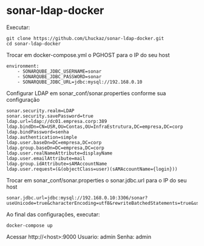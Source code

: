 
# sonar-ldap-docker

Executar:

    git clone https://github.com/Lhuckaz/sonar-ldap-docker.git
    cd sonar-ldap-docker

Trocar em docker-compose.yml o PGHOST para o IP do seu host

    environment:
        - SONARQUBE_JDBC_USERNAME=sonar
        - SONARQUBE_JDBC_PASSWORD=sonar
        - SONARQUBE_JDBC_URL=jdbc:mysql://192.168.0.10
        
Configurar LDAP em sonar_conf/sonar.properties conforme sua configuração

    sonar.security.realm=LDAP
    sonar.security.savePassword=true
    ldap.url=ldap://dc01.empresa.corp:389
    ldap.bindDn=CN=USR,OU=Contas,OU=InfraEstrutura,DC=empresa,DC=corp
    ldap.bindPassword=senha
    ldap.authentication=simple
    ldap.user.baseDn=DC=empresa,DC=corp
    ldap.group.baseDn=DC=empresa,DC=corp
    ldap.user.realNameAttribute=displayName
    ldap.user.emailAttribute=mail
    ldap.group.idAttribute=sAMAccountName
    ldap.user.request=(&(objectClass=user)(sAMAccountName={login}))

        
Trocar em sonar_conf/sonar.properties o sonar.jdbc.url para o IP do seu host

    sonar.jdbc.url=jdbc:mysql://192.168.0.10:3306/sonar?useUnicode=true&characterEncoding=utf8&rewriteBatchedStatements=true&useConfigs=maxPerformance
    
Ao final das configurações, executar:

    docker-compose up

Acessar http://\<host\>:9000 
Usuario: admin
Senha: admin

